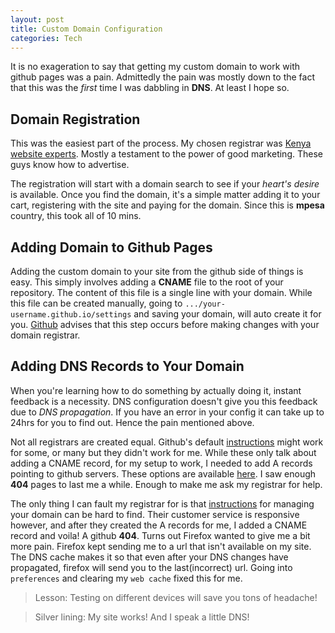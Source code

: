 ```yaml
---
layout: post
title: Custom Domain Configuration
categories: Tech
---
```


It is no exageration to say that getting my custom domain to work with github pages was a pain. Admittedly the pain was mostly down to the fact that this was the *first* time I was dabbling in **DNS**. At least I hope so.

## Domain Registration
This was the easiest part of the process. My chosen registrar was [Kenya website experts]. Mostly a testament to the power of good marketing. These guys know how to advertise.

The registration will start with a domain search to see if your *heart's desire* is available. Once you find the domain, it's a simple matter adding it to your cart, registering with the site and paying for the domain. Since this is **mpesa** country, this took all of 10 mins.

## Adding Domain to Github Pages
Adding the custom domain to your site from the github side of things is easy. This simply involves adding a **CNAME** file to the root of your repository. The content of this file is a single line with your domain. While this file can be created manually, going to `.../your-username.github.io/settings` and saving your domain, will auto create it for you. [Github][custom domain] advises that this step occurs before making changes with your domain registrar.

## Adding DNS Records to Your Domain
When you're learning how to do something by actually doing it, instant feedback is a necessity. DNS configuration doesn't give you this feedback due to *DNS propagation*. If you have an error in your config it can take up to 24hrs for you to find out. Hence the pain mentioned above.

Not all registrars are created equal. Github's default [instructions] might work for some, or many but they didn't work for me. While these only talk about adding a CNAME record, for my setup to work, I needed to add A records pointing to github servers. These options are available [here][custom domain errors]. I saw enough **404** pages to last me a while. Enough to make me ask my registrar for help.

The only thing I can fault my registrar for is that [instructions][domain manager] for managing your domain can be hard to find. Their customer service is responsive however, and after they created the A records for me, I added a CNAME record and voila! A github **404**. Turns out Firefox wanted to give me a bit more pain. Firefox kept sending me to a url that isn't available on my site. The DNS cache makes it so that even after your DNS changes have propagated, firefox will send you to the last(incorrect) url. Going into `preferences` and clearing my `web cache` fixed this for me.

> Lesson: Testing on different devices will save you tons of headache!

> Silver lining: My site works! And I speak a little DNS!

[Kenya website experts]: https://kenyawebexperts.com/index.php
[custom domain]: http://help.github.com/articles/adding-or-removing-a-custom-domain-for-your-github-pages-site/
[instructions]: https://help.github.com/articles/setting-up-a-www-subdomain/
[custom domain errors]: https://help.github.com/articles/troubleshooting-custom-domains/#github-repository-setup-errors
[domain manager]: https://kenyawebexperts.com/knowledgebase/280/DNS-Managament-A-CNAME-and-MX-records.html
